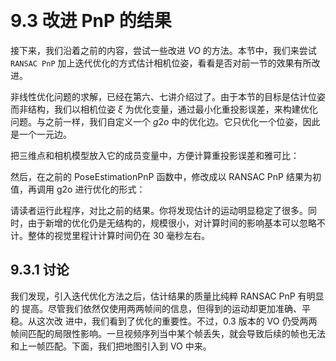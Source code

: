 &emsp;
# 9.3 改进 PnP 的结果

接下来，我们沿着之前的内容，尝试一些改进 $VO$ 的方法。本节中，我们来尝试 `RANSAC PnP` 加上迭代优化的方式估计相机位姿，看看是否对前一节的效果有所改进。

非线性优化问题的求解，已经在第六、七讲介绍过了。由于本节的目标是估计位姿而非结构，我们以相机位姿 $ξ$ 为优化变量，通过最小化重投影误差，来构建优化问题。与之前一样，我们自定义一个 $g2o$ 中的优化边。它只优化一个位姿，因此是一个一元边。


把三维点和相机模型放入它的成员变量中，方便计算重投影误差和雅可比：

然后，在之前的 PoseEstimationPnP 函数中，修改成以 RANSAC PnP 结果为初值，再调用 g2o 进行优化的形式：


请读者运行此程序，对比之前的结果。你将发现估计的运动明显稳定了很多。同时，由于新增的优化仍是无结构的，规模很小，对计算时间的影响基本可以忽略不计。整体的视觉里程计计算时间仍在 30 毫秒左右。

## 9.3.1 讨论
我们发现，引入迭代优化方法之后，估计结果的质量比纯粹 RANSAC PnP 有明显的
提高。尽管我们依然仅使用两两帧间的信息，但得到的运动却更加准确、平稳。从这次改
进中，我们看到了优化的重要性。不过，0.3 版本的 VO 仍受两两帧间匹配的局限性影响。一旦视频序列当中某个帧丢失，就会导致后续的帧也无法和上一帧匹配。下面，我们把地图引入到 VO 中来。

